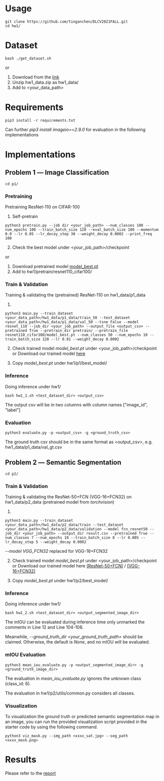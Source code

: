 # Usage
    git clone https://github.com/tinganchen/DLCV2021FALL.git
    cd hw1/

# Dataset
    bash ./get_dataset.sh

or 
1. Download from the [link](https://drive.google.com/file/d/1LS4V8r1iBjP6OwqpzLLxXUUB7IvSJ-uh/view?usp=sharing) 
2. Unzip hw1_data.zip as hw1_data/
3. Add to <your_data_path> 

# Requirements

    pip3 install -r requirements.txt

Can further *pip3 install imageio==2.9.0* for evaluation in the following implementations

# Implementations

## Problem 1 ― Image Classification
    cd p1/

### Pretraining 

Pretraining ResNet-110 on CIFAR-100

1. Self-pretrain

```shell
python3 pretrain.py --job dir <your_job_path> --num_classes 100 --num_epochs 100 --train_batch_size 128 --eval_batch_size 100 --momentum 0.9 --lr 0.05 --lr_decay_step 30 --weight_decay 0.0002 --print_freq 100
```

2. Check the best model under <your_job_path>/checkpoint

or

1. Download pretrained model [model_best.pt](https://drive.google.com/file/d/1Mtz2hvfDawPHLCtV0xWiTt4zbSlYmJqt/view?usp=sharing) 
2. Add to hw1/pretrain/resnet110_cifar100/ 

### Train & Validation

Training & validating the (pretrained) ResNet-110 on hw1_data/p1_data

1.
```shell
python3 main.py --train_dataset <your_data_path>/hw1_data/p1_data/train_50 --test_dataset <your_data_path>/hw1_data/p1_data/val_50 --tsne False --model resnet_110 --job_dir <your_job_path> --output_file <output_csv> --pretrained True --pretrain_dir pretrain/ --pretrain_file resnet110_cifar100/model_best.pt --num_classes 50 --num_epochs 10 --train_batch_size 128 --lr 0.01 --weight_decay 0.0002
```

2. Check trained model *model_best.pt* under <your_job_path>/checkpoint or Download our trained model [here](https://drive.google.com/file/d/1o16upMUqmz4kbnOwZCEbo5iyjAjjHAVV/view?usp=sharing)

3. Copy *model_best.pt* under hw1/p1/best_model/

### Inference

Doing inference under hw1/

```shell
bash hw1_1.sh <test_dataset_dir> <output_csv>
```

The output csv will be in two columns with column names ["image_id", "label"]

### Evaluation

```shell
python3 evaluate.py -p <output_csv> -g <ground_truth_csv>
```

The ground truth csv should be in the same format as <output_csv>, e.g. hw1_data/p1_data/val_gt.csv

## Problem 2 ― Semantic Segmentation
    cd p2/

### Train & Validation

Training & validating the ResNet-50+FCN (VGG-16+FCN32) on hw1_data/p2_data (pretrained model from *torchvision*)

1.
```shell
python3 main.py --train_dataset <your_data_path>/hw1_data/p2_data/train --test_dataset <your_data_path>/hw1_data/p2_data/validation --model fcn_resnet50 --job_dir <your_job_path> --output_dir result.csv --pretrained True --num_classes 7 --num_epochs 10 --train_batch_size 8 --lr 0.005 --lr_decay_step 5 --weight_decay 0.0002
```
*--model VGG_FCN32* replaced for VGG-16+FCN32

2. Check trained model *model_best.pt* under <your_job_path>/checkpoint or Download our trained model here [(ResNet-50+FCN)](https://drive.google.com/file/d/1Db7VYGiQTcmJ_uP7DWKkMMKUlkcU84ZY/view?usp=sharing) / [(VGG-16+FCN32)](https://drive.google.com/file/d/1w8akHOZvSrMiGntN0pz4D5LN9ajXD4Hp/view?usp=sharing)

3. Copy *model_best.pt* under hw1/p2/best_model/

### Inference

Doing inference under hw1/

```shell
bash hw1_2.sh <test_dataset_dir> <output_segmented_image_dir>
```

The mIOU can be evaluated during inference time only unmarked the comments in Line 12 and Line 104-108.

Meanwhile, *--ground_truth_dir <your_ground_truth_path>* should be claimed. Otherwise, the default is *None*, and no mIOU will be evaluated.

### mIOU Evaluation

```shell
python3 mean_iou_evaluate.py -p <output_segmented_image_dir> -g <ground_truth_image_dir>
```

The evaluation in *mean_iou_evaluate.py* ignores the unknown class (class_id: 6).

The evaluation in hw1/p2/utils/common.py considers all classes.


### Visualization
To visualization the ground truth or predicted semantic segmentation map in an image, you can run the provided visualization script provided in the starter code by using the following command.

```shell
python3 viz_mask.py --img_path <xxxx_sat.jpg> --seg_path <xxxx_mask.png>
```

# Results

Please refer to the [report](./hw1_d09921014.pdf)

